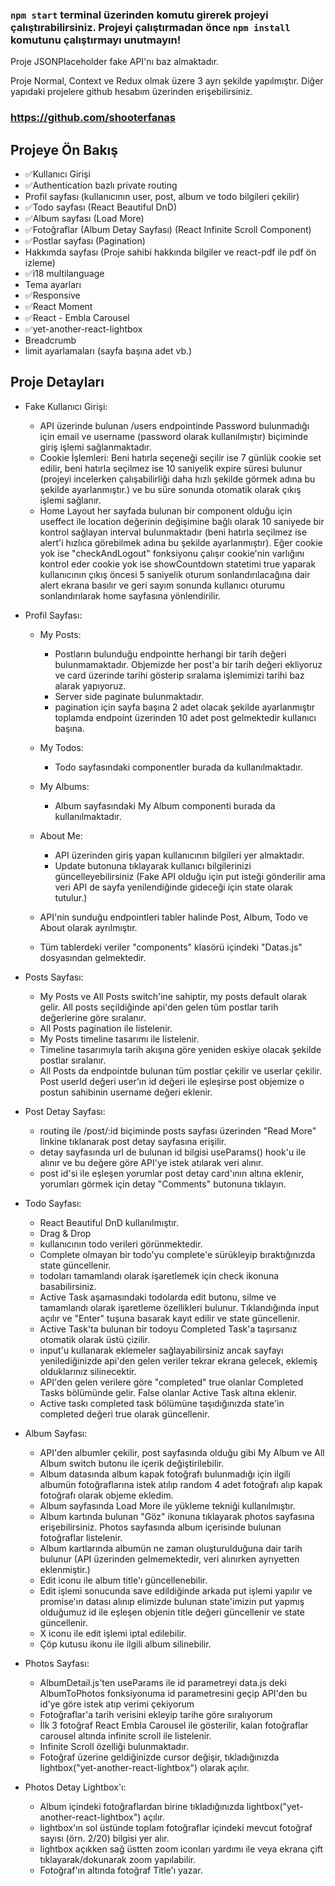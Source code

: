 ### `npm start` terminal üzerinden komutu girerek projeyi çalıştırabilirsiniz. Projeyi çalıştırmadan önce `npm install` komutunu çalıştırmayı unutmayın!

Proje JSONPlaceholder fake API'nı baz almaktadır. 

Proje Normal, Context ve Redux olmak üzere 3 ayrı şekilde yapılmıştır. Diğer yapıdaki projelere github hesabım üzerinden erişebilirsiniz. 
### https://github.com/shooterfanas

Projeye Ön Bakış
-----------------
- ✅Kullanıcı Girişi
- ✅Authentication bazlı private routing
- Profil sayfası (kullanıcının user, post, album ve todo bilgileri çekilir)
- ✅Todo sayfası (React Beautiful DnD)
- ✅Album sayfası (Load More)
- ✅Fotoğraflar (Album Detay Sayfası) (React Infinite Scroll Component)
- ✅Postlar sayfası (Pagination)
- Hakkımda sayfası (Proje sahibi hakkında bilgiler ve react-pdf ile pdf ön izleme)
- ✅i18 multilanguage
- Tema ayarları
- ✅Responsive
- ✅React Moment
- ✅React - Embla Carousel
- ✅yet-another-react-lightbox
- Breadcrumb
- limit ayarlamaları (sayfa başına adet vb.)

Proje Detayları
---------------
- Fake Kullanıcı Girişi: 
    - API üzerinde bulunan /users endpointinde Password bulunmadığı için email ve username (password olarak kullanılmıştır) biçiminde giriş işlemi sağlanmaktadır.
    - Cookie İşlemleri: Beni hatırla seçeneği seçilir ise 7 günlük cookie set edilir, beni hatırla seçilmez ise 10 saniyelik expire süresi bulunur (projeyi incelerken çalışabilirliği daha hızlı şekilde görmek adına bu şekilde ayarlanmıştır.) ve bu süre sonunda otomatik olarak çıkış işlemi sağlanır.
    - Home Layout her sayfada bulunan bir component olduğu için useffect ile location değerinin değişimine bağlı olarak 10 saniyede bir kontrol sağlayan interval bulunmaktadır (beni hatırla seçilmez ise alert'i hızlıca görebilmek adına bu şekilde ayarlanmıştır). Eğer cookie yok ise "checkAndLogout" fonksiyonu çalışır cookie'nin varlığını kontrol eder cookie yok ise showCountdown statetimi true yaparak kullanıcının çıkış öncesi 5 saniyelik oturum sonlandırılacağına dair alert ekrana basılır ve geri sayım sonunda kullanıcı oturumu sonlandırılarak home sayfasına yönlendirilir.

- Profil Sayfası:
    - My Posts:
        - Postların bulunduğu endpointte herhangi bir tarih değeri bulunmamaktadır. Objemizde her post'a bir tarih değeri ekliyoruz ve card üzerinde tarihi gösterip sıralama işlemimizi tarihi baz alarak yapıyoruz.
        - Server side paginate bulunmaktadır.
        - pagination için sayfa başına 2 adet olacak şekilde ayarlanmıştır toplamda endpoint üzerinden 10 adet post gelmektedir kullanıcı başına.
    - My Todos:
        - Todo sayfasındaki componentler burada da kullanılmaktadır.
    - My Albums:
        - Album sayfasındaki My Album componenti burada da kullanılmaktadır.
    - About Me:
        - API üzerinden giriş yapan kullanıcının bilgileri yer almaktadır.
        - Update butonuna tıklayarak kullanıcı bilgilerinizi güncelleyebilirsiniz (Fake API olduğu için put isteği gönderilir ama veri API de sayfa yenilendiğinde gideceği için state olarak tutulur.)

    - API'nin sunduğu endpointleri tabler halinde Post, Album, Todo ve About olarak ayrılmıştır.
    - Tüm tablerdeki veriler "components" klasörü içindeki "Datas.js" dosyasından gelmektedir.

- Posts Sayfası:
    - My Posts ve All Posts switch'ine sahiptir, my posts default olarak gelir. All posts seçildiğinde api'den gelen tüm postlar tarih değerlerine göre sıralanır.
    - All Posts pagination ile listelenir.
    - My Posts timeline tasarımı ile listelenir.
    - Timeline tasarımıyla tarih akışına göre yeniden eskiye olacak şekilde postlar sıralanır.
    - All Posts da endpointde bulunan tüm postlar çekilir ve userlar çekilir. Post userId değeri user'ın id değeri ile eşleşirse post objemize o postun sahibinin username değeri eklenir.

- Post Detay Sayfası:
    - routing ile /post/:id biçiminde posts sayfası üzerinden "Read More" linkine tıklanarak post detay sayfasına erişilir.
    - detay sayfasında url de bulunan id bilgisi useParams() hook'u ile alınır ve bu değere göre API'ye istek atılarak veri alınır.
    - post id'si ile eşleşen yorumlar post detay card'ının altına eklenir, yorumları görmek için detay "Comments" butonuna tıklayın.

- Todo Sayfası:
    - React Beautiful DnD kullanılmıştır.
    - Drag & Drop
    - kullanıcının todo verileri görünmektedir.
    - Complete olmayan bir todo'yu complete'e sürükleyip bıraktığınızda state güncellenir.
    - todoları tamamlandı olarak işaretlemek için check ikonuna basabilirsiniz.
    - Active Task aşamasındaki todolarda edit butonu, silme ve tamamlandı olarak işaretleme özellikleri bulunur. Tıklandığında input açılır ve "Enter" tuşuna basarak kayıt edilir ve state güncellenir.
    - Active Task'ta bulunan bir todoyu Completed Task'a taşırsanız otomatik olarak üstü çizilir.
    - input'u kullanarak eklemeler sağlayabilirsiniz ancak sayfayı yenilediğinizde api'den gelen veriler tekrar ekrana gelecek, eklemiş olduklarınız silinecektir.
    - API'den gelen verilere göre "completed" true olanlar Completed Tasks bölümünde gelir. False olanlar Active Task altına eklenir.
    - Active taskı completed task bölümüne taşıdığınızda state'in completed değeri true olarak güncellenir.
 
- Album Sayfası:
    - API'den albumler çekilir, post sayfasında olduğu gibi My Album ve All Album switch butonu ile içerik değiştirilebilir.
    - Album datasında album kapak fotoğrafı bulunmadığı için ilgili albumün fotoğraflarına istek atılıp random 4 adet fotoğrafı alıp kapak fotoğrafı olarak objeme ekledim.
    - Album sayfasında Load More ile yükleme tekniği kullanılmıştır.
    - Album kartında bulunan "Göz" ikonuna tıklayarak photos sayfasına erişebilirsiniz. Photos sayfasında album içerisinde bulunan fotoğraflar listelenir.
    - Album kartlarında albumün ne zaman oluşturulduğuna dair tarih bulunur (API üzerinden gelmemektedir, veri alınırken ayrıyetten eklenmiştir.)
    - Edit iconu ile album title'ı güncellenebilir.
    - Edit işlemi sonucunda save edildiğinde arkada put işlemi yapılır ve promise'ın datası alınıp elimizde bulunan state'imizin put yapmış olduğumuz id ile eşleşen objenin title değeri güncellenir ve state güncellenir.
    - X iconu ile edit işlemi iptal edilebilir.
    - Çöp kutusu ikonu ile ilgili album silinebilir.

- Photos Sayfası:
    - AlbumDetail.js'ten useParams ile id parametreyi data.js deki AlbumToPhotos fonksiyonuma id parametresini geçip API'den bu id'ye göre istek atıp verimi çekiyorum
    - Fotoğraflar'a tarih verisini ekleyip tarihe göre sıralıyorum
    - İlk 3 fotoğraf React Embla Carousel ile gösterilir, kalan fotoğraflar carousel altında infinite scroll ile listelenir.
    - Infinite Scroll özelliği bulunmaktadır.
    - Fotoğraf üzerine geldiğinizde cursor değişir, tıkladığınızda lightbox("yet-another-react-lightbox") olarak açılır.

- Photos Detay Lightbox'ı:
    - Album içindeki fotoğraflardan birine tıkladığınızda lightbox("yet-another-react-lightbox") açılır.
    - lightbox'ın sol üstünde toplam fotoğraflar içindeki mevcut fotoğraf sayısı (örn. 2/20) bilgisi yer alır.
    - lightbox açıkken sağ üstten zoom iconları yardımı ile veya ekrana çift tıklayarak/dokunarak zoom yapılabilir.
    - Fotoğraf'ın altında fotoğraf Title'ı yazar.


